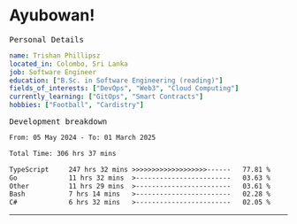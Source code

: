 # Ayubowan!

<samp>Personal Details</samp>

```yaml
name: Trishan Phillipsz
located_in: Colombo, Sri Lanka
job: Software Engineer
education: ["B.Sc. in Software Engineering (reading)"]
fields_of_interests: ["DevOps", "Web3", "Cloud Computing"]
currently_learning: ["GitOps", "Smart Contracts"]
hobbies: ["Football", "Cardistry"]
```

<samp>Development breakdown</samp>

<!--START_SECTION:waka-->

```txt
From: 05 May 2024 - To: 01 March 2025

Total Time: 306 hrs 37 mins

TypeScript     247 hrs 32 mins >>>>>>>>>>>>>>>>>>>------   77.81 %
Go             11 hrs 32 mins  >------------------------   03.63 %
Other          11 hrs 29 mins  >------------------------   03.61 %
Bash           7 hrs 14 mins   >------------------------   02.28 %
C#             6 hrs 32 mins   >------------------------   02.05 %
```

<!--END_SECTION:waka-->

---

